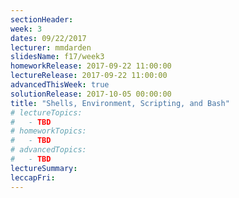 ```yaml
---
sectionHeader:
week: 3
dates: 09/22/2017
lecturer: mmdarden
slidesName: f17/week3
homeworkRelease: 2017-09-22 11:00:00
lectureRelease: 2017-09-22 11:00:00
advancedThisWeek: true
solutionRelease: 2017-10-05 00:00:00
title: "Shells, Environment, Scripting, and Bash"
# lectureTopics:
#   - TBD
# homeworkTopics:
#   - TBD
# advancedTopics:
#   - TBD
lectureSummary:
leccapFri:
---
```


